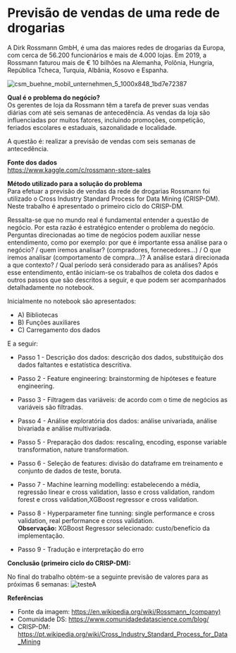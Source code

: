 # Previsão de vendas de uma rede de drogarias  

A Dirk Rossmann GmbH, é uma das maiores redes de drogarias da Europa, com cerca de 56.200 funcionários e mais de 4.000 lojas. Em 2019, a Rossmann faturou mais de € 10 bilhões na Alemanha, Polônia, Hungria, República Tcheca, Turquia, Albânia, Kosovo e Espanha. 

![csm_buehne_mobil_unternehmen_5_1000x848_1bd7e72387](https://user-images.githubusercontent.com/69815426/144940356-a00abf79-b51b-47ce-b458-c706e326fdb1.jpg)  

**Qual é o problema do negócio?**  
Os gerentes de loja da Rossmann têm a tarefa de prever suas vendas diárias com até seis semanas de antecedência. As vendas da loja são influenciadas por muitos fatores, incluindo promoções, competição, feriados escolares e estaduais, sazonalidade e localidade. 

A questão é: realizar a previsão de vendas com seis semanas de antecedência. 

**Fonte dos dados**  
https://www.kaggle.com/c/rossmann-store-sales 

**Método utilizado para a solução do problema**  
Para efetuar a previsão de vendas da rede de drogarias Rossmann foi utilizado o Cross Industry Standard Process for Data Mining (CRISP-DM).  Neste trabalho é apresentado o primeiro ciclo do CRISP-DM. 

Ressalta-se que no mundo real é fundamental entender a questão de negócio. Por esta razão é estratégico entender o problema do negócio. Perguntas direcionadas ao time de negócios podem auxiliar nesse entendimento, como por exemplo: por que é importante essa análise para o negócio? / quem iremos analisar? (compradores, fornecedores...) / O que iremos analisar (comportamento de compra...)? A análise estará direcionada a que contexto? / Qual período será considerado para as análises?  Após esse entendimento, então iniciam-se os trabalhos de coleta dos dados e outros passos que são descritos a seguir, e que podem ser acompanhados detalhadamente no notebook.      

Inicialmente no notebook são apresentados:  
- A) Bibliotecas
- B) Funções auxiliares
- C) Carregamento dos dados

E a seguir:
- Passo 1 - Descrição dos dados: descrição dos dados, substituição dos dados faltantes e estatística descritiva.
  
- Passo 2 - Feature engineering:  brainstorming de hipóteses e feature engineering.   

- Passo 3 - Filtragem das variáveis: de acordo com o time de negócios as variáveis são filtradas.
  
- Passo 4 - Análise exploratória dos dados: análise univariada, análise bivariada e análise multivariada. 
 
- Passo 5 - Preparação dos dados: rescaling, encoding, esponse variable transformation, nature transformation.  

- Passo 6 - Seleção de features: divisão do dataframe em treinamento e conjunto de dados de teste, boruta.

- Passo 7 - Machine learning modelling: estabelecendo a média, regressão linear e cross validation, lasso e cross validation, random forest e cross validation,XGBoost regressor e cross validation.
 
- Passo 8 - Hyperparameter fine tunning: single performance e cross validation, real performance e cross validation.  
**Observação:**  XGBoost Regressor selecionado: custo/benefício da implementação. 

- Passo 9 - Tradução e interpretação do erro  

**Conclusão (primeiro ciclo do CRISP-DM):**  

No final do trabalho obtém-se a seguinte previsão de valores para as próximas 6 semanas:
![testeA](https://user-images.githubusercontent.com/69815426/144938450-e2e490b6-5e29-44c1-8fa6-c37505cda5c0.png)  

**Referências**  

- Fonte da imagem: https://en.wikipedia.org/wiki/Rossmann_(company)  
- Comunidade DS: https://www.comunidadedatascience.com/blog/  
- CRISP-DM: https://pt.wikipedia.org/wiki/Cross_Industry_Standard_Process_for_Data_Mining  
  
